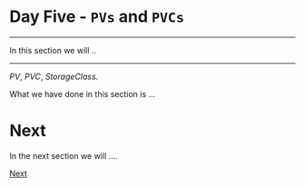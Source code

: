 # Day Five - `PVs` and `PVCs`

---

In this section we will ..

---


_PV_, _PVC_, _StorageClass_.


What we have done in this section is ...


# Next

In the next section we will ....

[Next](05-03.md)